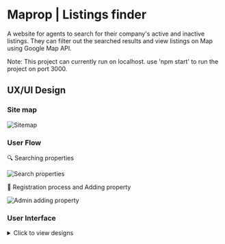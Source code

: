 # Maprop | Listings finder

A website for agents to search for their company's active and inactive listings. They can filter out the searched results and view listings on Map using Google Map API.

Note: This project can currently run on localhost. use 'npm start' to run the project on port 3000.

## UX/UI Design

### Site map
<img src="https://github.com/user-attachments/assets/ee9529a8-f510-49bc-8a74-78dcb437aefe" alt="Sitemap"/>

### User Flow
<p>🔍 Searching properties</p>
<img src="https://github.com/user-attachments/assets/acdbe1e1-8478-41c2-b762-69c1bb6db459" alt="Search properties"/>
<p>📝 Registration process and Adding property</p>
<img src="https://github.com/user-attachments/assets/66212d6c-408e-4671-83ab-9c7b025428ec" alt="Admin adding property"/>

### User Interface
<details>
<summary>Click to view designs</summary>
  <img src="https://github.com/user-attachments/assets/e02b0af1-f128-4f67-a4b5-4e969167ed63" alt="Login page"/>
  <img src="https://github.com/user-attachments/assets/b8dde037-c858-4872-bb70-941177e6e91c" alt="My Account page"/>
  <img src="https://github.com/user-attachments/assets/d8d6cd66-f1af-42f2-ac72-295b3da6fadb" alt="Homepage"/>
  <img src="https://github.com/user-attachments/assets/2f9346bf-49db-402f-8c26-d5f33a2ae3f1" alt="Filter page"/>
  <img src="https://github.com/user-attachments/assets/7c50abb5-65ab-42dc-be22-22c128aedd39" alt="Output page"/>
  <img src="https://github.com/user-attachments/assets/3c3cdcd7-7eea-4845-a56c-c6e8c548ffab" alt="Property page"/>
  <img src="https://github.com/user-attachments/assets/fc4668c0-3fc9-4f88-994a-5757ff09ae74" alt="Property Edit page"/>
  <img src="https://github.com/user-attachments/assets/5219b11d-2ba9-4faa-ba3d-665c205eef52" alt="Property Add page"/>
</details>
